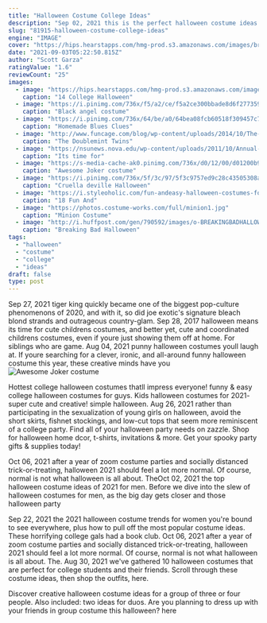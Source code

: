 ```yaml
---
title: "Halloween Costume College Ideas"
description: "Sep 02, 2021 this is the perfect halloween costume ideas for parties that will make you stand out in the crowd.  There isnt a college student that hasnt heard of the iconic movie mean girls"
slug: "81915-halloween-costume-college-ideas"
engine: "IMAGE"
cover: "https://hips.hearstapps.com/hmg-prod.s3.amazonaws.com/images/brawny-1528484867.jpg?crop=0.670xw:1.00xh;0.133xw,0&resize=480:*"
date: "2021-09-03T05:22:50.815Z"
author: "Scott Garza"
ratingValue: "1.6"
reviewCount: "25"
images:
  - image: "https://hips.hearstapps.com/hmg-prod.s3.amazonaws.com/images/brawny-1528484867.jpg?crop=0.670xw:1.00xh;0.133xw,0&resize=480:*"
    caption: "14 College Halloween"
  - image: "https://i.pinimg.com/736x/f5/a2/ce/f5a2ce300bbade8d6f277359b9e66c23--black-angel-costume-angel-costumes.jpg"
    caption: "Black angel costume"
  - image: "https://i.pinimg.com/736x/64/be/a0/64bea08fcb60518f309457c7a7ce2cf3--blues-clues-costume-clue-costume.jpg"
    caption: "Homemade Blues Clues"
  - image: "http://www.funcage.com/blog/wp-content/uploads/2014/10/The-Doublemint-Twins-costume.jpg"
    caption: "The Doublemint Twins"
  - image: "https://nsunews.nova.edu/wp-content/uploads/2011/10/Annual-Employee-Halloween-Party.jpg"
    caption: "Its time for"
  - image: "https://s-media-cache-ak0.pinimg.com/736x/d0/12/00/d01200b967a4de0fd46cbffa5ee085ce.jpg"
    caption: "Awesome Joker costume"
  - image: "https://i.pinimg.com/736x/5f/3c/97/5f3c9757ed9c28c43505308afb08390e.jpg"
    caption: "Cruella deville Halloween"
  - image: "https://i.styleoholic.com/fun-andeasy-halloween-costumes-for-guys-13-500x750.jpg"
    caption: "18 Fun And"
  - image: "https://photos.costume-works.com/full/minion1.jpg"
    caption: "Minion Costume"
  - image: "http://i.huffpost.com/gen/790592/images/o-BREAKINGBADHALLOWEENCOSTUME-facebook.jpg"
    caption: "Breaking Bad Halloween"
tags:
  - "halloween"
  - "costume"
  - "college"
  - "ideas"
draft: false
type: post
---
```


Sep 27, 2021 tiger king quickly became one of the biggest pop-culture phenomenons of 2020, and with it, so did joe exotic's signature bleach blond strands and outrageous country-glam. Sep 28, 2017 halloween means its time for cute childrens costumes, and better yet, cute and coordinated childrens costumes, even if youre just showing them off at home. For siblings who are game. Aug 04, 2021 punny halloween costumes youll laugh at. If youre searching for a clever, ironic, and all-around funny halloween costume this year, these creative minds have you
![Awesome Joker costume](https://s-media-cache-ak0.pinimg.com/736x/d0/12/00/d01200b967a4de0fd46cbffa5ee085ce.jpg "Awesome Joker costume")

Hottest college halloween costumes thatll impress everyone! funny &amp; easy college halloween costumes for guys. Kids halloween costumes for 2021- super cute and creative! simple halloween. Aug 26, 2021 rather than participating in the sexualization of young girls on halloween, avoid the short skirts, fishnet stockings, and low-cut tops that seem more reminiscent of a college party. Find all of your halloween party needs on zazzle. Shop for halloween home dcor, t-shirts, invitations &amp; more. Get your spooky party gifts &amp; supplies today!
<!--inArticleAds-->

<!--galleryOne-->

Oct 06, 2021 after a year of zoom costume parties and socially distanced trick-or-treating, halloween 2021 should feel a lot more normal. Of course, normal is not what halloween is all about. TheOct 02, 2021 the top halloween costume ideas of 2021 for men. Before we dive into the slew of halloween costumes for men, as the big day gets closer and those halloween party
<!--inArticleAds-->

<!--galleryTwo-->

Sep 22, 2021 the 2021 halloween costume trends for women you're bound to see everywhere, plus how to pull off the most popular costume ideas.  These horrifying college gals had a book club. Oct 06, 2021 after a year of zoom costume parties and socially distanced trick-or-treating, halloween 2021 should feel a lot more normal. Of course, normal is not what halloween is all about. The. Aug 30, 2021 we've gathered 10 halloween costumes that are perfect for college students and their friends. Scroll through these costume ideas, then shop the outfits, here.
<!--galleryThree-->

Discover creative halloween costume ideas for a group of three or four people. Also included: two ideas for duos. Are you planning to dress up with your friends in group costume this halloween? here